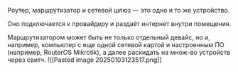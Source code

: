
Роутер, маршрутизатор и сетевой шлюз — это одно и то же устройство.

Оно подключается к провайдеру и раздаёт интернет внутри помещения.

Маршрутизатором может быть не только отдельный девайс, но и, например, компьютер с еще одной сетевой картой и настроенным ПО (например, RouterOS Mikrotik), а далее раскидать на множ-во устройств через свитч. 
![[Pasted image 20250103123517.png]]